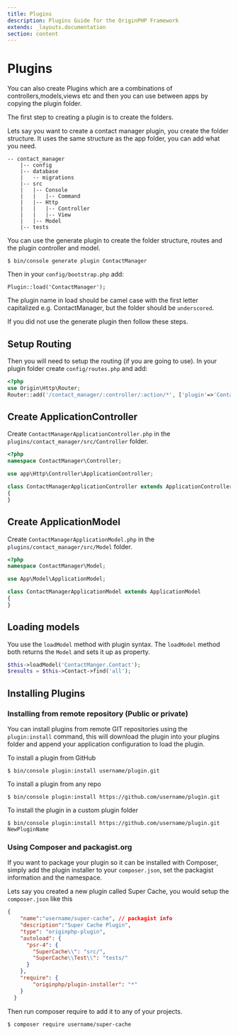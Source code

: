 ```yaml
---
title: Plugins
description: Plugins Guide for the OriginPHP Framework
extends: _layouts.documentation
section: content
---
```

# Plugins 

You can also create Plugins which are a combinations of controllers,models,views etc and then you can use between apps by copying the plugin folder.

The first step to creating a plugin is to create the folders.

Lets say you want to create a contact manager plugin, you create the folder structure. It uses the same structure as the app folder, you can add what you need.

```
-- contact_manager
    |-- config
    |-- database
    |   -- migrations
    |-- src
    |   |-- Console
    |   |   |-- Command
    |   |-- Http
    |   |   |-- Controller
    |   |   |-- View
    |   |-- Model
    |-- tests
```

You can use the generate plugin to create the folder structure, routes and the plugin controller and model.

```linux
$ bin/console generate plugin ContactManager
```

Then in your `config/bootstrap.php` add:

`Plugin::load('ContactManager');` 

The plugin name in load should be camel case with the first letter capitalized e.g. ContactManager, but the folder should be `underscored`.

If you did not use the generate plugin then follow these steps.

## Setup Routing

Then you will need to setup the routing (if you are going to use). In your plugin folder create `config/routes.php` and add:

```php
<?php 
use Origin\Http\Router;
Router::add('/contact_manager/:controller/:action/*', ['plugin'=>'ContactManager']);
```

## Create ApplicationController

Create `ContactManagerApplicationController.php` in the `plugins/contact_manager/src/Controller` folder.

```php
<?php 
namespace ContactManager\Controller;

use app\Http\Controller\ApplicationController;

class ContactManagerApplicationController extends ApplicationController
{
}
```

## Create ApplicationModel

Create `ContactManagerApplicationModel.php` in the `plugins/contact_manager/src/Model` folder.

```php
<?php 
namespace ContactManager\Model;

use App\Model\ApplicationModel;

class ContactManagerApplicationModel extends ApplicationModel
{
}

```

## Loading models

You use the `loadModel` method with plugin syntax. The `loadModel` method both returns the `Model` and sets it up as property.

```php
$this->loadModel('ContactManger.Contact');
$results = $this->Contact->find('all');
```

## Installing Plugins

### Installing from remote repository (Public or private)

You can install plugins from remote GIT repositories using the `plugin:install` command, this will download the plugin into your plugins folder and append your application configuration to load the plugin.

To install a plugin from GitHub

```linux
$ bin/console plugin:install username/plugin.git 
```

To install a plugin from any repo

```
$ bin/console plugin:install https://github.com/username/plugin.git
```

To install the plugin in a custom plugin folder

```
$ bin/console plugin:install https://github.com/username/plugin.git NewPluginName
```

### Using Composer and packagist.org

If you want to package your plugin so it can be installed with Composer, simply add the plugin installer to your `composer.json`, set the packagist information and the namespace.

Lets say you created a new plugin called Super Cache, you would setup the `composer.json` like this

```json
{
    "name":"username/super-cache", // packagist info
    "description":"Super Cache Plugin",
    "type": "originphp-plugin",
    "autoload": {
      "psr-4": {
        "SuperCache\\": "src/",
        "SuperCache\\Test\\": "tests/"
      }
    },
    "require": {
        "originphp/plugin-installer": "*"
    }
  }
```

Then run composer require to add it to any of your projects.

```linux
$ composer require username/super-cache
```